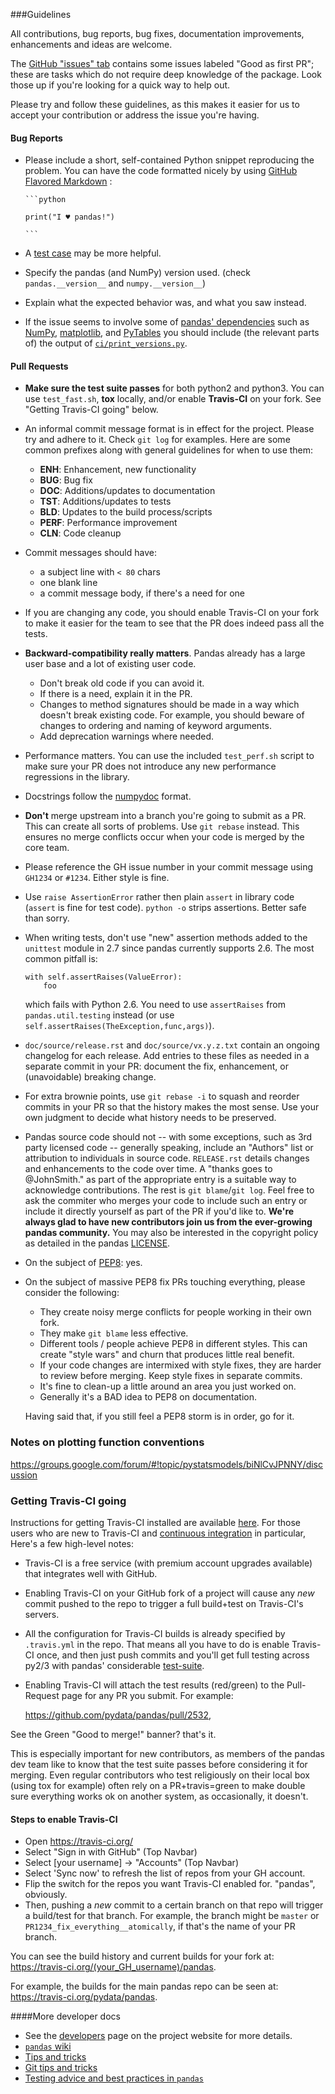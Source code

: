 ###Guidelines

All contributions, bug reports, bug fixes, documentation improvements,
enhancements and ideas are welcome.

The [GitHub "issues" tab](https://github.com/pydata/pandas/issues)
contains some issues labeled "Good as first PR"; these are
tasks which do not require deep knowledge of the package. Look those up if you're
looking for a quick way to help out.

Please try and follow these guidelines, as this makes it easier for us to accept
your contribution or address the issue you're having.

#### Bug Reports

  - Please include a short, self-contained Python snippet reproducing the problem.
  You can have the code formatted nicely by using [GitHub Flavored Markdown](http://github.github.com/github-flavored-markdown/) :

        ```python
    
        print("I ♥ pandas!")

        ```

  - A [test case](https://github.com/pydata/pandas/tree/master/pandas/tests) may be more helpful.
  - Specify the pandas (and NumPy) version used. (check `pandas.__version__`
    and `numpy.__version__`)
  - Explain what the expected behavior was, and what you saw instead.
  - If the issue seems to involve some of [pandas' dependencies](https://github.com/pydata/pandas#dependencies)
    such as
    [NumPy](http://numpy.org),
    [matplotlib](http://matplotlib.org/), and
    [PyTables](http://www.pytables.org/)
    you should include (the relevant parts of) the output of
    [`ci/print_versions.py`](https://github.com/pydata/pandas/blob/master/ci/print_versions.py).

#### Pull Requests

  - **Make sure the test suite passes** for both python2 and python3.
    You can use `test_fast.sh`, **tox** locally, and/or enable **Travis-CI** on your fork.
    See "Getting Travis-CI going" below.
  - An informal commit message format is in effect for the project. Please try
    and adhere to it. Check `git log` for examples. Here are some common prefixes
    along with general guidelines for when to use them:
      - **ENH**: Enhancement, new functionality
      - **BUG**: Bug fix
      - **DOC**: Additions/updates to documentation
      - **TST**: Additions/updates to tests
      - **BLD**: Updates to the build process/scripts
      - **PERF**: Performance improvement
      - **CLN**: Code cleanup
  - Commit messages should have:
    - a subject line with `< 80` chars
    - one blank line
    - a commit message body, if there's a need for one
  - If you are changing any code, you should enable Travis-CI on your fork
    to make it easier for the team to see that the PR does indeed pass all the tests.
  - **Backward-compatibility really matters**. Pandas already has a large user base and
    a lot of existing user code.
    - Don't break old code if you can avoid it.
    - If there is a need, explain it in the PR.
    - Changes to method signatures should be made in a way which doesn't break existing
      code. For example, you should beware of changes to ordering and naming of keyword
      arguments.
    - Add deprecation warnings where needed.
  - Performance matters. You can use the included `test_perf.sh`
    script to make sure your PR does not introduce any new performance regressions
    in the library.
  - Docstrings follow the [numpydoc](https://github.com/numpy/numpy/blob/master/doc/HOWTO_DOCUMENT.rst.txt) format.
  - **Don't** merge upstream into a branch you're going to submit as a PR.
    This can create all sorts of problems. Use `git rebase` instead. This ensures
    no merge conflicts occur when your code is merged by the core team.
  - Please reference the GH issue number in your commit message using `GH1234`
    or `#1234`. Either style is fine.
  - Use `raise AssertionError` rather then plain `assert` in library code (`assert` is fine
    for test code). `python -o` strips assertions. Better safe than sorry.
  - When writing tests, don't use "new" assertion methods added to the `unittest` module
    in 2.7 since pandas currently supports 2.6. The most common pitfall is:

        with self.assertRaises(ValueError):
            foo


    which fails with Python 2.6. You need to use `assertRaises` from
    `pandas.util.testing` instead (or use `self.assertRaises(TheException,func,args)`).

  - `doc/source/release.rst` and `doc/source/vx.y.z.txt` contain an ongoing
    changelog for each release. Add entries to these files
    as needed in a separate commit in your PR: document the fix, enhancement,
    or (unavoidable) breaking change.
  - For extra brownie points, use `git rebase -i` to squash and reorder
    commits in your PR so that the history makes the most sense. Use your own
    judgment to decide what history needs to be preserved.
  - Pandas source code should not -- with some exceptions, such as 3rd party licensed code --
    generally speaking, include an "Authors" list or attribution to individuals in source code.
    `RELEASE.rst` details changes and enhancements to the code over time.
    A "thanks goes to @JohnSmith." as part of the appropriate entry is a suitable way to acknowledge
    contributions. The rest is `git blame`/`git log`.
    Feel free to ask the commiter who merges your code to include such an entry
    or include it directly yourself as part of the PR if you'd like to.
    **We're always glad to have new contributors join us from the ever-growing pandas community.**
    You may also be interested in the copyright policy as detailed in the pandas [LICENSE](https://github.com/pydata/pandas/blob/master/LICENSE).
  - On the subject of [PEP8](http://www.python.org/dev/peps/pep-0008/): yes.
  - On the subject of massive PEP8 fix PRs touching everything, please consider the following:
    - They create noisy merge conflicts for people working in their own fork.
    - They make `git blame` less effective.
    - Different tools / people achieve PEP8 in different styles. This can create
      "style wars" and churn that produces little real benefit.
    - If your code changes are intermixed with style fixes, they are harder to review
      before merging. Keep style fixes in separate commits.
    - It's fine to clean-up a little around an area you just worked on.
    - Generally it's a BAD idea to PEP8 on documentation.

    Having said that, if you still feel a PEP8 storm is in order, go for it.

### Notes on plotting function conventions

https://groups.google.com/forum/#!topic/pystatsmodels/biNlCvJPNNY/discussion

### Getting Travis-CI going

Instructions for getting Travis-CI installed are available [here](http://about.travis-ci.org/docs/user/getting-started/).
For those users who are new to Travis-CI and [continuous integration](https://en.wikipedia.org/wiki/Continuous_integration) in particular,
Here's a few high-level notes:
- Travis-CI is a free service (with premium account upgrades available) that integrates
  well with GitHub.
- Enabling Travis-CI on your GitHub fork of a project will cause any *new* commit
  pushed to the repo to trigger a full build+test on Travis-CI's servers.
- All the configuration for Travis-CI builds is already specified by `.travis.yml` in the repo.
  That means all you have to do is enable Travis-CI once, and then just push commits
  and you'll get full testing across py2/3 with pandas' considerable
  [test-suite](https://github.com/pydata/pandas/tree/master/pandas/tests).
- Enabling Travis-CI will attach the test results (red/green) to the Pull-Request
  page for any PR you submit. For example:

    https://github.com/pydata/pandas/pull/2532,

See the Green "Good to merge!" banner? that's it.

This is especially important for new contributors, as members of the pandas dev team
like to know that the test suite passes before considering it for merging.
Even regular contributors who test religiously on their local box (using tox
for example) often rely on a PR+travis=green to make double sure everything
works ok on another system, as occasionally, it doesn't.

#### Steps to enable Travis-CI

- Open https://travis-ci.org/
- Select "Sign in with GitHub" (Top Navbar)
- Select \[your username\] -> "Accounts" (Top Navbar)
- Select 'Sync now' to refresh the list of repos from your GH account.
- Flip the switch for the repos you want Travis-CI enabled for.
  "pandas", obviously.
- Then, pushing a *new* commit to a certain branch on that repo
  will trigger a build/test for that branch. For example, the branch
  might be `master` or `PR1234_fix_everything__atomically`, if that's the
  name of your PR branch.

You can see the build history and current builds for your fork
at: https://travis-ci.org/(your_GH_username)/pandas.

For example, the builds for the main pandas repo can be seen at:
https://travis-ci.org/pydata/pandas.

####More developer docs

* See the [developers](http://pandas.pydata.org/developers.html) page on the
  project website for more details.
* [`pandas` wiki](https://github.com/pydata/pandas/wiki)
* [Tips and tricks](https://github.com/pydata/pandas/wiki/Tips-&-Tricks)
* [Git tips and tricks](https://github.com/pydata/pandas/wiki/Using-Git)
* [Testing advice and best practices in `pandas`](https://github.com/pydata/pandas/wiki/Testing)
